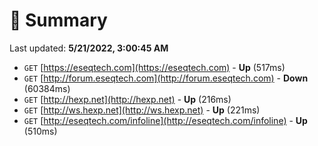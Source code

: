 # 📖 Summary
Last updated: **5/21/2022, 3:00:45 AM**

- `GET` [https://eseqtech.com](https://eseqtech.com) - **Up** (517ms)
- `GET` [http://forum.eseqtech.com](http://forum.eseqtech.com) - **Down** (60384ms)
- `GET` [http://hexp.net](http://hexp.net) - **Up** (216ms)
- `GET` [http://ws.hexp.net](http://ws.hexp.net) - **Up** (221ms)
- `GET` [http://eseqtech.com/infoline](http://eseqtech.com/infoline) - **Up** (510ms)
